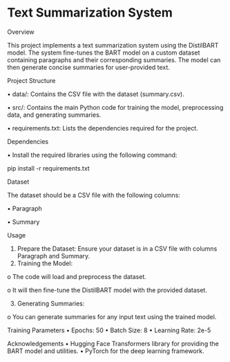 # Text Summarization System


Overview

This project implements a text summarization system using the DistilBART model. The system fine-tunes the BART model on a custom dataset containing paragraphs and their corresponding summaries. The model can then generate concise summaries for user-provided text.



Project Structure

•	data/: Contains the CSV file with the dataset (summary.csv).

•	src/: Contains the main Python code for training the model, preprocessing data, and generating summaries.

•	requirements.txt: Lists the dependencies required for the project.


Dependencies

•	Install the required libraries using the following command:

pip install -r requirements.txt



Dataset

The dataset should be a CSV file with the following columns:

•	Paragraph

•	Summary


Usage

1.	Prepare the Dataset: Ensure your dataset is in a CSV file with columns Paragraph and Summary.
2.	Training the Model:
   
o	The code will load and preprocess the dataset.

o	It will then fine-tune the DistilBART model with the provided dataset.

3.	Generating Summaries:
   
o	You can generate summaries for any input text using the trained model.


Training Parameters
•	Epochs: 50
•	Batch Size: 8
•	Learning Rate: 2e-5


Acknowledgements
•	Hugging Face Transformers library for providing the BART model and utilities.
•	PyTorch for the deep learning framework.

